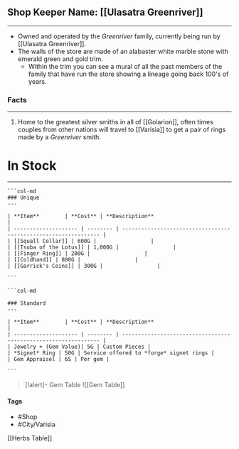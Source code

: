 
## Shop Keeper Name: [[Ulasatra Greenriver]]
---
- Owned and operated by the *Greenriver* family, currently being run by [[Ulasatra Greenriver]].
- The walls of the store are made of an alabaster white marble stone with emerald green and gold trim.
	- Within the trim you can see a mural of all the past members of the family that have run the store showing a lineage going back 100's of years.

### Facts
---
1. Home to the greatest silver smiths in all of [[Golarion]], often times couples from other nations will travel to [[Varisia]] to get a pair of rings made by a *Greenriver* smith.

# In Stock
---
````col
```col-md
### Unique
---

| **Item**        | **Cost** | **Description**                                                 |
| -------------------- | -------- | --------------------------------------------------------------- |
| [[Squall Collar]] | 600G |                 |
| [[Tsuba of the Lotus]] | 1,000G |                 |
| [[Finger Ring]] | 200G |                 |
| [[Coldhand]] | 800G |                 |
| [[Garrick's Coins]] | 300G |                 |

```

```col-md

### Standard
---

| **Item**        | **Cost** | **Description**                                                 |
| -------------------- | -------- | --------------------------------------------------------------- |
| Jewelry + (Gem Value)| 5G | Custom Pieces |
| *Signet* Ring | 50G | Service offered to *forge* signet rings |
| Gem Appraisel | 6S | Per gem |

```
````

>[!alert]- Gem Table
>![[Gem Table]]

#### Tags
- #Shop 
- #City/Varisia 

[[Herbs Table]]